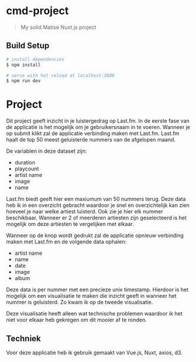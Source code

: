 # cmd-project

> My solid Matise Nuxt.js project

## Build Setup

```bash
# install dependencies
$ npm install

# serve with hot reload at localhost:3000
$ npm run dev
```

# Project

Dit project geeft inzicht in je luistergedrag op Last.fm. In de eerste fase van de applicatie is het mogelijk om je gebruikersnaam in te voeren. Wanneer je op submit klikt zal de applicatie verbinding maken met Last.fm. Last.fm haalt de top 50 meest geluisterde nummers van de afgelopen maand.

De variablen in deze dataset zijn:

- duration
- playcount
- artist name
- image
- name

Last.fm biedt geeft hier een maxiumum van 50 nummers terug. Deze data heb ik in een overzicht gebracht waardoor je snel en overzichtelijk kan zien hoeveel je naar welke artiest luisterd. Ook zie je hier elk nummer beschikbaar. Wanneer er 2 of meerderen artiesten zijn geselecteerd is het mogelijk om deze artiesten te vergelijken met elkaar.

Wanneer op de knop wordt gedrukt zal de applicatie opnieuw verbinding maken met Last.fm en de volgende data ophalen:

- artist name
- name
- date
- image
- album

Deze data is per nummer met een precieze unix timestamp. Hierdoor is het mogelijk om een visualisatie te maken die inzicht geeft in wanneer het nummer is geluisterd. Zo kwam ik op de tweede visualisatie.

Deze visualisatie heeft alleen wat technische problemen waardoor ik het niet voor elkaar heb gekregen om dit mooier af te ronden.

## Techniek

Voor deze applicatie heb ik gebruik gemaakt van Vue.js, Nuxt, axios, d3.
